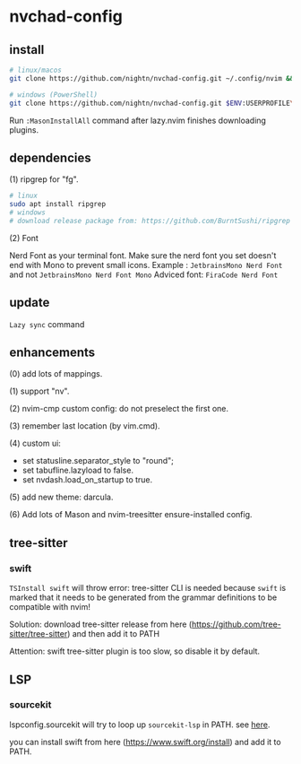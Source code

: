# nvchad-config

## install

```sh
# linux/macos
git clone https://github.com/nightn/nvchad-config.git ~/.config/nvim && nvim

# windows (PowerShell)
git clone https://github.com/nightn/nvchad-config.git $ENV:USERPROFILE\AppData\Local\nvim && nvim
```
Run `:MasonInstallAll` command after lazy.nvim finishes downloading plugins.

## dependencies

(1) ripgrep for "<leader>fg".

```sh
# linux
sudo apt install ripgrep
# windows
# download release package from: https://github.com/BurntSushi/ripgrep
```

(2) Font

Nerd Font as your terminal font.
Make sure the nerd font you set doesn't end with Mono to prevent small icons.
Example : `JetbrainsMono Nerd Font` and not `JetbrainsMono Nerd Font Mono`
Adviced font: `FiraCode Nerd Font`

## update

`Lazy sync` command

## enhancements

(0) add lots of mappings.

(1) support "<leader>nv".

(2) nvim-cmp custom config: do not preselect the first one.

(3) remember last location (by vim.cmd).

(4) custom ui:
- set statusline.separator_style to "round";
- set tabufline.lazyload to false.
- set nvdash.load_on_startup to true.

(5) add new theme: darcula.

(6) Add lots of Mason and nvim-treesitter ensure-installed config.

## tree-sitter

### swift

`TSInstall swift` will throw error: tree-sitter CLI is needed because `swift` is marked that it needs to be generated from the grammar definitions to be compatible with nvim!

Solution: download tree-sitter release from here (https://github.com/tree-sitter/tree-sitter) and then add it to PATH

Attention: swift tree-sitter plugin is too slow, so disable it by default.

## LSP

### sourcekit

lspconfig.sourcekit will try to loop up `sourcekit-lsp` in PATH. see [here](https://github.com/neovim/nvim-lspconfig/blob/master/lua/lspconfig/server_configurations/sourcekit.lua).

you can install swift from here (https://www.swift.org/install) and add it to PATH.

